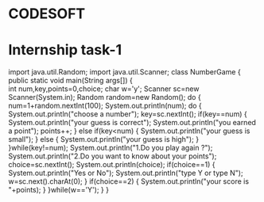 # CODESOFT
# Internship task-1
import java.util.Random;
import java.util.Scanner;
class NumberGame
{
    public static void main(String args[])
    {  
        int num,key,points=0,choice;
        char w='y';
        Scanner sc=new Scanner(System.in);
        Random random=new Random();
        do
        {
            num=1+random.nextInt(100);
            System.out.println(num);
            do
            {
                System.out.println("choose a number");
                key=sc.nextInt();
                if(key==num)
                {
                    System.out.println("your guess is correct");
                    System.out.println("you earned a point");
                    points++;
                }
                else if(key<num)
                {
                    System.out.println("your guess is small");
                }
                else
                {
                    System.out.println("your guess is high");
                }
            }while(key!=num);
            System.out.println("1.Do you play again ?");
            System.out.println("2.Do you want to know about your points");
            choice=sc.nextInt();
            System.out.println(choice);
            if(choice==1)
            {
                System.out.println("Yes or No");
                System.out.println("type Y or type N");
                w=sc.next().charAt(0);
            }
            if(choice==2)
            {
                System.out.println("your score is "+points);
            }
        }while(w=='Y');
    }
}
